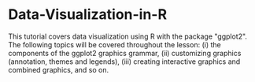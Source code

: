 # Data-Visualization-in-R
This tutorial covers data visualization using R with the package "ggplot2". The following topics will be covered throughout the lesson: (i) the components of the ggplot2 graphics grammar, (ii) customizing graphics (annotation, themes and legends), (iii) creating interactive graphics and combined graphics, and so on.

